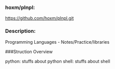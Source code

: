 ### hoxm/plnpl:
https://github.com/hoxm/plnpl.git

### Description:
Programming Languages - Notes/Practice/libraries

###Struction Overview

python: stuffs about python
shell:  stuffs about shell

